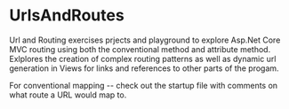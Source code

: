 # UrlsAndRoutes
Url and Routing exercises
prjects and playground to explore Asp.Net Core MVC routing using both the conventional method and attribute method.
Exlplores the creation of complex routing patterns as well as dynamic url generation in Views for links and references to
other parts of the progam.

For conventional mapping -- check out the startup file with comments on what route a URL would map to.
